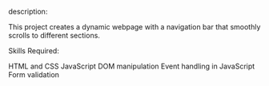 description:

This project creates a dynamic webpage with a navigation bar that smoothly scrolls to different sections. 

Skills Required:

HTML and CSS
JavaScript DOM manipulation
Event handling in JavaScript
Form validation